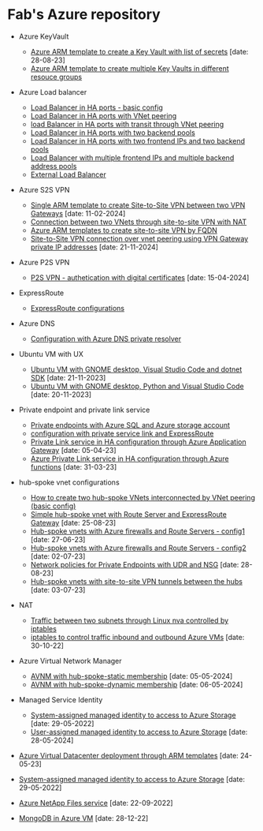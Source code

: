 <properties
   pageTitle="Examples of Azure ARM templates and scripts"
   description="Examples of Azure ARM templates and scripts"
   services="Azure VNet, Azure Load Balancer, Azure VNet peering, Azure VPN"
   documentationCenter="na"
   authors="fabferri"
   manager=""
   editor=""/>

<tags
   ms.service="Configuration-Example-Azure"
   ms.devlang="na"
   ms.topic="article"
   ms.tgt_pltfrm="Azure"
   ms.workload="na"
   ms.date="21/11/2016"
   ms.author="fabferri" />

# Fab's Azure repository

- Azure KeyVault
  - [Azure ARM template to create a Key Vault with list of secrets](https://github.com/fabferri/az-pattern/tree/master/key-vault/key-vault-write-list-secrets) [date: 28-08-23]
  - [Azure ARM template to create multiple Key Vaults in different resouce groups](https://github.com/fabferri/az-pattern/tree/master/key-vault/key-vaults-in-resource-groups)

- Azure Load balancer
  - [Load Balancer in HA ports - basic config](https://github.com/fabferri/az-pattern/tree/master/loadbalancer/ilb-ha-ports-1vnet)
  - [Load Balancer in HA ports with VNet peering](https://github.com/fabferri/az-pattern/tree/master/loadbalancer/ilb-ha-ports-vnetpeering)
  - [load Balancer in HA ports with transit through VNet peering](https://github.com/fabferri/az-pattern/tree/master/loadbalancer/ilb-multiple-fe-be-benchmark)
  - [Load Balancer in HA ports with two backend pools](https://github.com/fabferri/az-pattern/tree/master/loadbalancer/ilb-ha-ports-2backendpools-nva)
  - [Load Balancer in HA ports with two frontend IPs and two backend pools](https://github.com/fabferri/az-pattern/tree/master/loadbalancer/ilb-ha-ports-2frontend-2backendpools)
  - [Load Balancer with multiple frontend IPs and multiple backend address pools](https://github.com/fabferri/az-pattern/tree/master/loadbalancer/ilb-multiple-fe-be)
  - [External Load Balancer](https://github.com/fabferri/az-pattern/tree/master/loadbalancer/lb)

- Azure S2S VPN
  - [Single ARM template to create Site-to-Site VPN between two VPN Gateways](https://github.com/fabferri/az-pattern/tree/master/vpn/s2s-azvpn-ip) [date: 11-02-2024]
  - [Connection between two VNets through site-to-site VPN with NAT](https://github.com/fabferri/az-pattern/tree/master/vpn/s2s-azvpn-NAT)
  - [Azure ARM templates to create site-to-site VPN by FQDN](https://github.com/fabferri/az-pattern/tree/master/vpn/s2s-azvpn-fqdn)
  - [Site-to-Site VPN connection over vnet peering using VPN Gateway private IP addresses](https://github.com/fabferri/az-pattern/tree/master/vpn/s2s-azvpn-private-ip) [date: 21-11-2024]

- Azure P2S VPN
  - [P2S VPN - authetication with digital certificates](https://github.com/fabferri/az-pattern/tree/master/vpn/p2s) [date: 15-04-2024]
- ExpressRoute 
  - [ExpressRoute configurations](https://github.com/fabferri/az-pattern/tree/master/expressroute)

- Azure DNS
  - [Configuration with Azure DNS private resolver](https://github.com/fabferri/az-pattern/tree/master/dns-private-resolver)

- Ubuntu VM with UX
  - [Ubuntu VM with GNOME desktop, Visual Studio Code and dotnet SDK](https://github.com/fabferri/az-pattern/tree/master/ubuntu-vm-desktop-gnome) [date: 21-11-2023]
  - [Ubuntu VM with GNOME desktop, Python and Visual Studio Code](https://github.com/fabferri/az-pattern/tree/master/ubuntu-vm-vscode-python-dev) [date: 20-11-2023]

- Private endpoint and private link service
  - [Private endpoints with Azure SQL and Azure storage account](https://github.com/fabferri/az-pattern/tree/master/private-link-and-private-endpoint/private-endpoint-sql-storage)
  - [configuration with private service link and ExpressRoute](https://github.com/fabferri/az-pattern/tree/master/private-link-and-private-endpoint/private-link-1)
  - [Private Link service in HA configuration through Azure Application Gateway](https://github.com/fabferri/az-pattern/tree/master/private-link-and-private-endpoint/private-link-high-availability-balancing) [date: 05-04-23]
  - [Azure Private Link service in HA configuration through Azure functions](https://github.com/fabferri/az-pattern/tree/master/private-link-and-private-endpoint/private-link-high-availability-hot-standby) [date: 31-03-23]

- hub-spoke vnet configurations
  - [How to create two hub-spoke VNets interconnected by VNet peering (basic config)](https://github.com/fabferri/az-pattern/tree/master/hub-spoke-vnets/vnet-peering-2hubspoke)
  - [Simple hub-spoke vnet with Route Server and ExpressRoute Gateway](https://github.com/fabferri/az-pattern/tree/master/hub-spoke-vnets/hub-spoke-er-rs-101) [date: 25-08-23]
  - [Hub-spoke vnets with Azure firewalls and Route Servers - config1](https://github.com/fabferri/az-pattern/tree/master/hub-spoke-vnets/hub-spoke-azfw-rs-er-1) [date: 27-06-23]
  - [Hub-spoke vnets with Azure firewalls and Route Servers - config2](https://github.com/fabferri/az-pattern/tree/master/hub-spoke-vnets/hub-spoke-azfw-rs-er-2) [date: 02-07-23]
  - [Network policies for Private Endpoints with UDR and NSG](https://github.com/fabferri/az-pattern/tree/master/hub-spoke-vnets/hub-spoke-netw-policies-pe) [date: 28-08-23]
  - [Hub-spoke vnets with site-to-site VPN tunnels between the hubs](https://github.com/fabferri/az-pattern/tree/master/hub-spoke-vnets/hub-spoke-s2s-vpn) [date: 03-07-23]

- NAT
  - [Traffic between two subnets through Linux nva controlled by iptables](https://github.com/fabferri/az-pattern/tree/master/nat/nat-iptables-1)
  - [iptables to control traffic inbound and outbound Azure VMs](https://github.com/fabferri/az-pattern/tree/master/nat/nat-iptables-2) [date: 30-10-22]

- Azure Virtual Network Manager
  - [AVNM with hub-spoke-static membership](https://github.com/fabferri/az-pattern/tree/master/azure-virtual-network-manager/hub-spoke-static-membership-01) [date: 05-05-2024]
  - [AVNM with hub-spoke-dynamic membership](https://github.com/fabferri/az-pattern/tree/master/azure-virtual-network-manager/hub-spoke-dynamic-membership-01) [date: 06-05-2024]
- Managed Service Identity
  - [System-assigned managed identity to access to Azure Storage](https://github.com/fabferri/az-pattern/tree/master/managed-identity/system-identity-access-to-storage) [date: 29-05-2022]
  - [User-assigned managed identity to access to Azure Storage](https://github.com/fabferri/az-pattern/tree/master/managed-identity/user-identity-access-to-storage) [date: 28-05-2024]
- [Azure Virtual Datacenter deployment through ARM templates](https://github.com/fabferri/az-pattern/tree/master/virtual-datacenter) [date: 24-05-23]
- [System-assigned managed identity to access to Azure Storage](https://github.com/fabferri/az-pattern/tree/master/vm-msi) [date: 29-05-2022]
- [Azure NetApp Files service](https://github.com/fabferri/az-pattern/tree/master/anf) [date: 22-09-2022]
- [MongoDB in Azure VM](https://github.com/fabferri/az-pattern/tree/master/no-sql-db/mongodb-in-az-vm) [date: 28-12-22]
